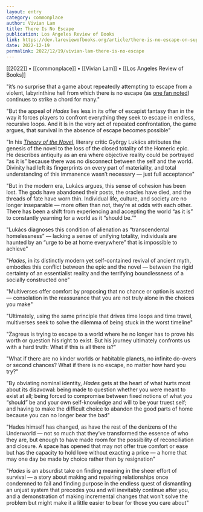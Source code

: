 ```yaml
---
layout: entry
category: commonplace
author: Vivian Lam
title: There Is No Escape
publication: Los Angeles Review of Books
link: https://dev.lareviewofbooks.org/article/there-is-no-escape-on-supergiants-hades/
date: 2022-12-19
permalink: 2022/12/19/vivian-lam-there-is-no-escape
---
```


[[2022]] • [[commonplace]] • [[Vivian Lam]] • [[Los Angeles Review of Books]]

"it’s no surprise that a game about repeatedly attempting to escape from a violent, labyrinthine hell from which there is no escape (as [one fan noted](https://archive.ph/m9JPh)) continues to strike a chord for many."

"But the appeal of *Hades* lies less in its offer of escapist fantasy than in the way it forces players to confront everything they seek to escape in endless, recursive loops. And it is in the very act of repeated confrontation, the game argues, that survival in the absence of escape becomes possible"

"In his [*Theory of the Novel*](https://mitpress.mit.edu/9780262620277/the-theory-of-the-novel/), literary critic György Lukács attributes the genesis of the novel to the loss of the closed totality of the Homeric epic. He describes antiquity as an era where objective reality could be portrayed “as it is” because there was no disconnect between the self and the world. Divinity had left its fingerprints on every part of materiality, and total understanding of this immanence wasn’t necessary — just full acceptance"

"But in the modern era, Lukács argues, this sense of cohesion has been lost. The gods have abandoned their posts, the oracles have died, and the threads of fate have worn thin. Individual life, culture, and society are no longer inseparable — more often than not, they’re at odds with each other. There has been a shift from experiencing and accepting the world “as it is” to constantly yearning for a world as it “should be.”"

"Lukács diagnoses this condition of alienation as “transcendental homelessness” — lacking a sense of unifying totality, individuals are haunted by an “urge to be at home everywhere” that is impossible to achieve"

"*Hades*, in its distinctly modern yet self-contained revival of ancient myth, embodies this conflict between the epic and the novel — between the rigid certainty of an essentialist reality and the terrifying boundlessness of a socially constructed one"

"Multiverses offer comfort by proposing that no chance or option is wasted — consolation in the reassurance that you are not truly alone in the choices you make"

"Ultimately, using the same principle that drives time loops and time travel, multiverses seek to solve the dilemma of being stuck in the worst timeline"

"Zagreus is trying to escape to a world where he no longer has to prove his worth or question his right to exist. But his journey ultimately confronts us with a hard truth: What if this is all there is?"

"What if there are no kinder worlds or habitable planets, no infinite do-overs or second chances? What if there is no escape, no matter how hard you try?"

"By obviating nominal identity, *Hades* gets at the heart of what hurts most about its disavowal: being made to question whether you were meant to exist at all; being forced to compromise between fixed notions of what you “should” be and your own self-knowledge and will to be your truest self; and having to make the difficult choice to abandon the good parts of home because you can no longer bear the bad"

"Hades himself has changed, as have the rest of the denizens of the Underworld — not so much that they’ve transformed the essence of who they are, but enough to have made room for the possibility of reconciliation and closure. A space has opened that may not offer true comfort or ease but has the capacity to hold love without exacting a price — a home that may one day be made by choice rather than by resignation"

"*Hades* is an absurdist take on finding meaning in the sheer effort of survival — a story about making and repairing relationships once condemned to fail and finding purpose in the endless quest of dismantling an unjust system that precedes you and will inevitably continue after you, and a demonstration of making incremental changes that won’t solve the problem but might make it a little easier to bear for those you care about"
